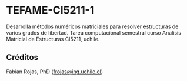 # TEFAME-CI5211-1
Desarrolla métodos numéricos matriciales para resolver estructuras de varios grados de libertad. Tarea computacional semestral curso Analisis Matricial de Estructuras CI5211, uchile.

## Créditos
Fabian Rojas, PhD (frojas@ing.uchile.cl)